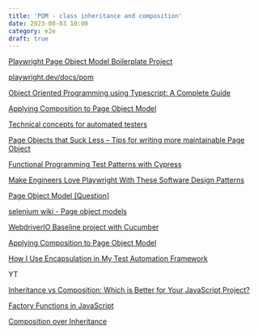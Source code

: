 ```yaml
---
title: 'POM - class inheritance and composition'
date: 2023-08-03 10:00
category: e2e
draft: true
---
```



[Playwright Page Object Model Boilerplate Project](https://www.reddit.com/r/QualityAssurance/comments/14gcjvo/playwright_page_object_model_boilerplate_project/?utm_campaign=Software%2BTesting%2BWeekly&utm_medium=email&utm_source=Software_Testing_Weekly_176)

[playwright.dev/docs/pom](https://playwright.dev/docs/pom)

[Object Oriented Programming using Typescript: A Complete Guide](https://dev.henryjperez.com/oop-ts)

[Applying Composition to Page Object Model](https://medium.com/beargineer/applying-composition-to-page-object-model-6eb60cdbeaa9)

[](https://medium.com/@blakenorrish/going-deeper-into-the-page-object-model-4aee634d9c98)

[Technical concepts for automated testers](https://medium.com/@john.gluck/technical-concepts-for-automated-testers-14a43c90968)

[Page Objects that Suck Less – Tips for writing more maintainable Page Object](https://johnfergusonsmart.com/page-objects-that-suck-less-tips-for-writing-more-maintainable-page-objects/)

[Functional Programming Test Patterns with Cypress](https://dev.to/muratkeremozcan/functional-test-patterns-with-cypress-27ed)

[Make Engineers Love Playwright With These Software Design Patterns](https://zoopla.blog/posts/2023/test-framework-migration/)

[Page Object Model [Question]](https://github.com/microsoft/playwright/issues/1604)

[](https://blog.bitsrc.io/inheritance-vs-composition-which-is-better-for-your-javascript-project-16f4a077de9)

[selenium wiki - Page object models](https://www.selenium.dev/documentation/test_practices/encouraged/page_object_models/)

[WebdriverIO Baseline project with Cucumber](https://github.com/FilipSwiatczak/webdriverio-baseline/tree/master)

[Applying Composition to Page Object Model](https://medium.com/beargineer/applying-composition-to-page-object-model-6eb60cdbeaa9)


[How I Use Encapsulation in My Test Automation Framework](https://medium.com/@rustamniyazov/how-i-use-encapsulation-in-my-test-automation-framework-2b0626e22fc0)

YT

[Inheritance vs Composition: Which is Better for Your JavaScript Project?](https://www.youtube.com/watch?v=E_BRt_fqaeA)

[Factory Functions in JavaScript](https://www.youtube.com/watch?v=ImwrezYhw4w)

[Composition over Inheritance](https://www.youtube.com/embed/wfMtDGfHWpA)

